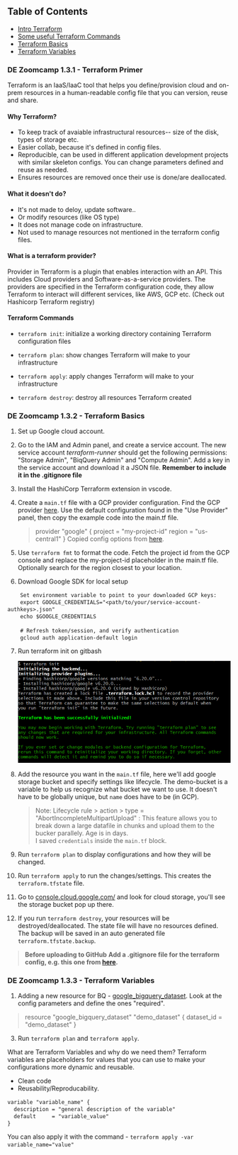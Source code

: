 ## Table of Contents
- [Intro Terraform](#de-zoomcamp-131---terraform-primer)
- [Some useful Terraform Commands](#terraform-commands)
- [Terraform Basics](#de-zoomcamp-132---terraform-basics)
- [Terraform Variables](#de-zoomcamp-133---terraform-variables)

### DE Zoomcamp 1.3.1 - Terraform Primer

Terraform is an IaaS/IaaC tool that helps you define/provision cloud and on-prem resources in a human-readable config file that you can version, reuse and share. 

#### Why Terraform?

- To keep track of avaiable infrastructural resources-- size of the disk, types of storage etc. 
- Easier collab, because it's defined in config files. 
- Reproducible, can be used in different application development projects with similar skeleton configs. You can change parameters defined and reuse as needed. 
- Ensures resources are removed once their use is done/are deallocated. 

#### What it doesn't do?

- It's not made to deloy, update software.. 
- Or modify resources (like OS type)
- It does not manage code on infrastructure. 
- Not used to manage resources not mentioned in the terraform config files.

#### What is a terraform provider?

Provider in Terraform is a plugin that enables interaction with an API. This includes Cloud providers and Software-as-a-service providers. The providers are specified in the Terraform configuration code, they allow Terraform to interact will different services, like AWS, GCP etc. (Check out Hashicorp Terraform registry)

#### Terraform Commands

* `terraform init`: initialize a working directory containing Terraform configuration files

* `terraform plan`: show changes Terraform will make to your infrastructure

* `terraform apply`: apply changes Terraform will make to your infrastructure

* `terraform destroy`: destroy all resources Terraform created

### DE Zoomcamp 1.3.2 - Terraform Basics

1. Set up Google cloud account. 

2. Go to the IAM and Admin panel, and create a service account. The new service account *terraform-runner* should get the following permissions: "Storage Admin", "BiqQuery Admin" and "Compute Admin". Add a key in the service account and download it a JSON file.
**Remember to include it in the .gitignore file** 

3. Install the HashiCorp Terraform extension in vscode.  

4. Create a `main.tf` file with a GCP provider configuration. Find the GCP provider [here](https://registry.terraform.io/providers/hashicorp/google/latest/docs). Use the default configuration found in the "Use Provider" panel, then copy the example code into the main.tf file.
    > provider "google" {
        project     = "my-project-id"
        region      = "us-central1"
    }
    > Copied config options from [here](https://registry.terraform.io/providers/hashicorp/google/latest/docs).
5. Use `terraform fmt` to format the code. Fetch the project id from the GCP console and replace the my-project-id placeholder in the main.tf file. Optionally search for the region closest to your location.

6. Download Google SDK for local setup
```
    Set environment variable to point to your downloaded GCP keys:
    export GOOGLE_CREDENTIALS="<path/to/your/service-account-authkeys>.json"
    echo $GOOGLE_CREDENTIALS

    # Refresh token/session, and verify authentication
    gcloud auth application-default login
```

7. Run terraform init on gitbash

    ![Terraform init on GitBash](terraform-init.png)

8. Add the resource you want in the `main.tf` file, here we'll add google storage bucket and specify settings like lifecycle. 
    The demo-bucket is a variable to help us recognize what bucket we want to use. It doesn't have to be globally unique, but `name` does have to be (in GCP). 
    > Note: Lifecycle rule > action > type = "AbortIncompleteMultipartUpload" : This feature allows you to break down a large datafile in chunks and upload them to the bucker parallely. 
    Age is in days.  
    I saved `credentials` inside the `main.tf` block. 

9. Run `terraform plan` to display configurations and how they will be changed. 

10. Run `terraform apply` to run the changes/settings. This creates the `terraform.tfstate` file. 

11. Go to [console.cloud.google.com/](https://console.cloud.google.com/) and look for cloud storage, you'll see the storage bucket pop up there. 

12. If you run `terraform destroy`, your resources will be destroyed/deallocated. The state file will have no resources defined. The backup will be saved in an auto generated file `terraform.tfstate.backup`. 

>**Before uploading to GitHub**
>**Add a .gitignore file for the terraform config, e.g. this one from [here](https://github.com/github/gitignore/blob/main/Terraform.gitignore).**

### DE Zoomcamp 1.3.3 - Terraform Variables

1. Adding a new resource for BQ - [google_bigquery_dataset](https://registry.terraform.io/providers/hashicorp/google/latest/docs/resources/bigquery_dataset). Look at the config parameters and define the ones "required".  
>resource "google_bigquery_dataset" "demo_dataset" {
> dataset_id = "demo_dataset"
>}

3. Run `terraform plan` and `terraform apply`. 

What are Terraform Variables and why do we need them? 
Terraform variables are placeholders for values that you can use to make your configurations more dynamic and reusable.
- Clean code
- Reusability/Reproducability. 

``` Format : 
variable "variable_name" {
  description = "general description of the variable"
  default     = "variable_value"
}
```
You can also apply it with the command - `terraform apply -var variable_name="value"`
 